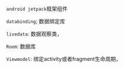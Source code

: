 `android jetpack`框架组件

`databinding`; 数据绑定库

`livedata`: 数据观察类，

`Room`: 数据库

`Viewmodel`: 绑定activity或者fragment生命周期，

